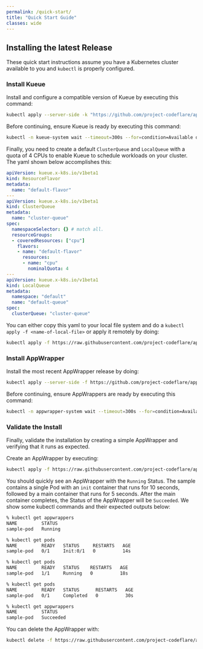 ```yaml
---
permalink: /quick-start/
title: "Quick Start Guide"
classes: wide
---
```


## Installing the latest Release

These quick start instructions assume you have a Kubernetes cluster
available to you and `kubectl` is properly configured.

### Install Kueue

Install and configure a compatible version of Kueue by executing this command:
```sh
kubectl apply --server-side -k "https://github.com/project-codeflare/appwrapper/hack/kueue-config?ref={{ site.appwrapper_version }}"
```

Before continuing, ensure Kueue is ready by executing this command:
```sh
kubectl -n kueue-system wait --timeout=300s --for=condition=Available deployments --all
```

Finally, you need to create a default `ClusterQueue` and `LocalQueue`
with a quota of 4 CPUs to enable Kueue to schedule workloads on your cluster.
The yaml shown below accomplishes this:
```yaml
apiVersion: kueue.x-k8s.io/v1beta1
kind: ResourceFlavor
metadata:
  name: "default-flavor"
---
apiVersion: kueue.x-k8s.io/v1beta1
kind: ClusterQueue
metadata:
  name: "cluster-queue"
spec:
  namespaceSelector: {} # match all.
  resourceGroups:
  - coveredResources: ["cpu"]
    flavors:
    - name: "default-flavor"
      resources:
      - name: "cpu"
        nominalQuota: 4
---
apiVersion: kueue.x-k8s.io/v1beta1
kind: LocalQueue
metadata:
  namespace: "default"
  name: "default-queue"
spec:
  clusterQueue: "cluster-queue"
```

You can either copy this yaml to your local file system and do a `kubectl apply -f <name-of-local-file>`
or apply it remotely by doing:
```sh
kubectl apply -f https://raw.githubusercontent.com/project-codeflare/appwrapper/main/hack/default-queues.yaml
```

### Install AppWrapper

Install the most recent AppWrapper release by doing:
```sh
kubectl apply --server-side -f https://github.com/project-codeflare/appwrapper/releases/download/{{ site.appwrapper_version }}/install.yaml
```

Before continuing, ensure AppWrappers are ready by executing this command:
```sh
kubectl -n appwrapper-system wait --timeout=300s --for=condition=Available deployments --all
```

### Validate the Install

Finally, validate the installation by creating a simple AppWrapper and verifying that it runs
as expected.

Create an AppWrapper by executing:
```sh
kubectl apply -f https://raw.githubusercontent.com/project-codeflare/appwrapper/{{ site.appwrapper_version }}/samples/wrapped-pod.yaml
```

You should quickly see an AppWrapper with the `Running` Status.
The sample contains a single Pod with an `init` container that runs for 10 seconds,
followed by a main container that runs for 5 seconds. After the main container completes,
the Status of the AppWrapper will be `Succeeded`. We show some kubectl commands and
their expected outputs below:
```sh
% kubectl get appwrappers
NAME         STATUS
sample-pod   Running

% kubectl get pods
NAME         READY   STATUS     RESTARTS   AGE
sample-pod   0/1     Init:0/1   0          14s

% kubectl get pods
NAME         READY   STATUS    RESTARTS   AGE
sample-pod   1/1     Running   0          18s

% kubectl get pods
NAME         READY   STATUS      RESTARTS   AGE
sample-pod   0/1     Completed   0          30s

% kubectl get appwrappers
NAME         STATUS
sample-pod   Succeeded
```

You can delete the AppWrapper with:
```sh
kubectl delete -f https://raw.githubusercontent.com/project-codeflare/appwrapper/{{ site.appwrapper_version }}/samples/wrapped-pod.yaml
```

